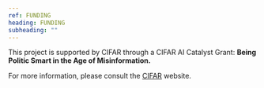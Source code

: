 ```yaml
---
ref: FUNDING
heading: FUNDING
subheading: ""
---
```


This project is supported by CIFAR through a CIFAR AI Catalyst Grant: **Being Politic Smart in the Age of Misinformation.**

For more information, please consult the [CIFAR](https://cifar.ca/ai/national-program-of-activities/cifar-ai-catalyst-grants/) website.
